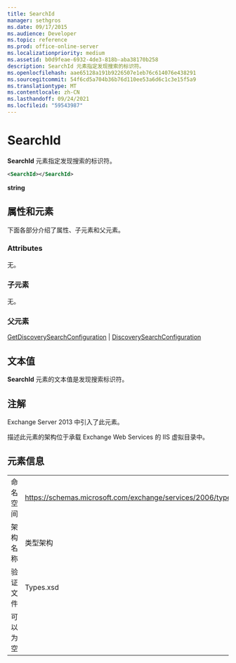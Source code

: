 ```yaml
---
title: SearchId
manager: sethgros
ms.date: 09/17/2015
ms.audience: Developer
ms.topic: reference
ms.prod: office-online-server
ms.localizationpriority: medium
ms.assetid: b0d9feae-6932-4de3-818b-aba38170b258
description: SearchId 元素指定发现搜索的标识符。
ms.openlocfilehash: aae65128a191b9226507e1eb76c614076e438291
ms.sourcegitcommit: 54f6cd5a704b36b76d110ee53a6d6c1c3e15f5a9
ms.translationtype: MT
ms.contentlocale: zh-CN
ms.lasthandoff: 09/24/2021
ms.locfileid: "59543987"
---
```

# <a name="searchid"></a>SearchId

**SearchId** 元素指定发现搜索的标识符。 
  
```XML
<SearchId></SearchId>
```

 **string**
## <a name="attributes-and-elements"></a>属性和元素

下面各部分介绍了属性、子元素和父元素。
  
### <a name="attributes"></a>Attributes

无。
  
### <a name="child-elements"></a>子元素

无。
  
### <a name="parent-elements"></a>父元素

[GetDiscoverySearchConfiguration](getdiscoverysearchconfiguration.md)  | [DiscoverySearchConfiguration](discoverysearchconfiguration.md)
  
## <a name="text-value"></a>文本值

**SearchId** 元素的文本值是发现搜索标识符。 
  
## <a name="remarks"></a>注解

Exchange Server 2013 中引入了此元素。
  
描述此元素的架构位于承载 Exchange Web Services 的 IIS 虚拟目录中。
  
## <a name="element-information"></a>元素信息

|||
|:-----|:-----|
|命名空间  <br/> |https://schemas.microsoft.com/exchange/services/2006/types  <br/> |
|架构名称  <br/> |类型架构  <br/> |
|验证文件  <br/> |Types.xsd  <br/> |
|可以为空  <br/> ||
   

